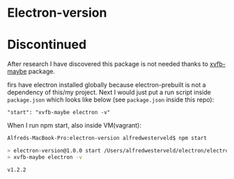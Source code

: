 # Electron-version

# Discontinued 

After research I have discovered this package is not needed thanks to [xvfb-maybe](https://www.npmjs.com/package/xvfb-maybe) package.

firs have electron installed globally because electron-prebuilt is not a dependency of this/my project. 
Next I would just put a run script inside `package.json` which looks like below (see `package.json` inside this repo):

`"start": "xvfb-maybe electron -v"`

When I run npm start, also inside VM(vagrant):

```bash
Alfreds-MacBook-Pro:electron-version alfredwesterveld$ npm start

> electron-version@1.0.0 start /Users/alfredwesterveld/electron/electron-version
> xvfb-maybe electron -v

v1.2.2
```